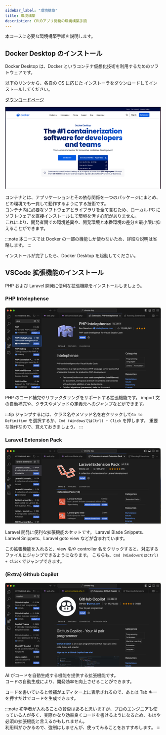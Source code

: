 ```yaml
---
sidebar_label: "環境構築"
title: 環境構築
description: CRUDアプリ開発の環境構築手順
---
```


本コースに必要な環境構築手順を説明します。

## Docker Desktop のインストール

Docker Desktop は、Docker というコンテナ仮想化技術を利用するためのソフトウェアです。

以下のリンクから、各自の OS に応じた インストーラをダウンロードしてインストールしてください。

[ダウンロードページ](https://www.docker.com/products/docker-desktop)

![alt text](img/dockerDesktop.png)

コンテナとは、アプリケーションとその依存関係を一つのパッケージにまとめ、どの環境でも一貫して動作するようにする技術です。  
コンテナ内に必要なソフトウェアとライブラリを全て含むため、ローカル PC にソフトウェアを直接インストールして環境を汚す心配がありません。  
これにより、開発者間での環境差異や、開発環境と本番環境の差分を最小限に抑えることができます。

:::note
本コースでは Docker の一部の機能しか使わないため、詳細な説明は省略します。
:::

インストールが完了したら、Docker Desktop を起動してください。

## VSCode 拡張機能のインストール

PHP および Laravel 開発に便利な拡張機能をインストールしましょう。

### PHP Intelephense

![alt text](img/phpIntelephense.png)

PHP のコード補完やリファクタリングをサポートする拡張機能です。
import 文の自動補完や、クラスやメソッドの定義元へのジャンプなどができます。

:::tip
ジャンプするには、クラス名やメソッド名を右クリックして`Go to Definition` を選択するか、`Cmd (WindowsではCtrl) + Click` を押します。
重要な操作なので、覚えておきましょう。
:::

### Laravel Extension Pack

![alt text](img/laravelExtensionPack.png)

Laravel 開発に便利な拡張機能のセットです。
Laravel Blade Snippets、Laravel Snippets、Laravel goto view などが含まれています。

この拡張機能を入れると、view 名や controller 名をクリックすると、対応するファイルにジャンプできるようになります。
こちらも、`Cmd (WindowsではCtrl) + Click` でジャンプできます。

### (Extra) Github Copilot

![alt text](img/githubCopilot.png)

AI がコードを自動生成する機能を提供する拡張機能です。  
コードの自動生成により、開発効率を向上させることができます。

コードを書いていると候補がエディター上に表示されるので、あとは Tab キーを押すだけでコードを生成できます。

:::note
初学者が入れることの賛否はあると思いますが、プロのエンジニアも使っている人が多く、実際かなり効率良くコードを書けるようになるため、もはや必須の拡張機能と言えるかもしれません。  
利用料がかかるので、強制はしませんが、使ってみることをおすすめします。
:::
